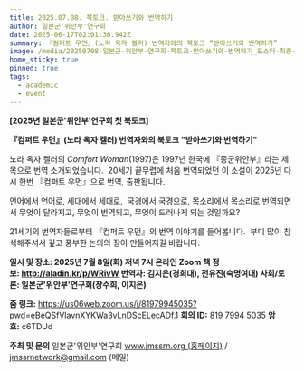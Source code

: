 ```yaml
---
title: 2025.07.08. 북토크. 받아쓰기와 번역하기
author: 일본군'위안부'연구회
date: 2025-06-17T02:01:36.942Z
summary: 『컴퍼트 우먼』(노라 옥자 켈러) 번역자와의 북토크 “받아쓰기와 번역하기”
image: /media/20250708-일본군-위안부-연구회-북토크-받아쓰기와-번역하기_포스터-최종-.png
home_sticky: true
pinned: true
tags:
  - academic
  - event
---
```

**\[2025년 일본군'위안부'연구회 첫 북토크]**

**『컴퍼트 우먼』(노라 옥자 켈러) 번역자와의 북토크 "받아쓰기와 번역하기"**



노라 옥자 켈러의 *Comfort Woman*(1997)은 1997년 한국에 『종군위안부』라는 제목으로 번역 소개되었습니다. 
20세기 끝무렵에 처음 번역되었던 이 소설이 2025년 다시 한번 『컴퍼트 우먼』으로 번역, 출판됩니다. 

언어에서 언어로, 세대에서 세대로, 
국경에서 국경으로, 목소리에서 목소리로 번역되면서 
무엇이 달라지고, 무엇이 번역되고, 무엇이 드러나게 되는 것일까요?

21세기의 번역자들로부터 『컴퍼트 우먼』의 번역 이야기를 들어봅니다. 
부디 많이 참석해주셔서 깊고 풍부한 논의의 장이 만들어지길 바랍니다.



**일시 및 장소: 2025년 7월 8일(화) 저녁 7시 온라인 Zoom
책 정보: http://aladin.kr/p/WRivW
번역자: 김지은(경희대), 전유진(숙명여대)
사회/토론: 일본군'위안부'연구회(장수희, 이지은)**

**줌 링크:** https://us06web.zoom.us/j/81979945035?pwd=eBeQSfVlavnXYKWa3vLnDScELecADf.1
**회의 ID:** 819 7994 5035
**암호:** c6TDUd



**주최 및 문의**
일본군'위안부'연구회 www.jmssrn.org (홈페이지) / jmssrnetwork@gmail.com (메일)